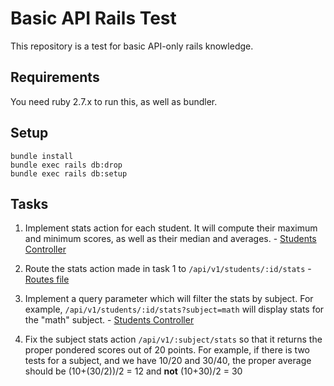 # Basic API Rails Test

This repository is a test for basic API-only rails knowledge.

## Requirements

You need ruby 2.7.x to run this, as well as bundler.

## Setup

```
bundle install
bundle exec rails db:drop
bundle exec rails db:setup
```

## Tasks

1. Implement stats action for each student. It will compute their maximum and minimum scores, as well as their median and averages. - [Students Controller](/app/controllers/api/v1/students_controller.rb)

2. Route the stats action made in task 1 to `/api/v1/students/:id/stats` - [Routes file](/config/routes.rb)

3. Implement a query parameter which will filter the stats by subject. For example, `/api/v1/students/:id/stats?subject=math` will display stats for the "math" subject. - [Students Controller](/app/controllers/api/v1/students_controller.rb)

4. Fix the subject stats action `/api/v1/:subject/stats` so that it returns the proper pondered scores out of 20 points.
For example, if there is two tests for a subject, and we have 10/20 and 30/40, the proper average should be (10+(30/2))/2 = 12 and **not** (10+30)/2 = 30
